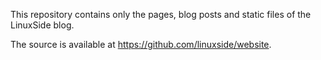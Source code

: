 This repository contains only the pages, blog posts and static files of the LinuxSide blog.

The source is available at https://github.com/linuxside/website.
